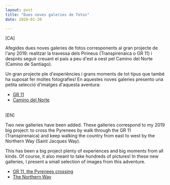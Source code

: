 ```yaml
---
layout: post
title: "Dues noves galeries de fotos"
date: 2020-01-20

---
```


[CA]

Afegides dues noves galeries de fotos corresponents al gran projecte de l'any 2019: realitzar la travessa dels Pirineus (Transpirenaica o GR 11) i després seguir creuant el país a peu d'est a oest pel Camino del Norte (Camino de Santiago).

Un gran projecte ple d'experiències i grans moments de tot tipus que també ha suposat fer moltes fotografies! En aquestes noves galeries presento una petita selecció d'imatges d'aquesta aventura:

<ul>
	<li><a href="https://clarobscur.github.io/photo_galleries/gr11/">GR 11</a></li>
	<li><a href="http://clarobscur.github.io/photo_galleries/camino_norte/">Camino del Norte</a></li>
</ul>


<br/>
[EN]

Two new galleries have been added. These galleries correspond to my 2019 big project: to cross the Pyrenees by walk through the GR 11 (Transpirenaica) and keep walking the country from east to west by the Northern Way (Saint Jacques Way).

This has been a big project plenty of experiences and big moments from all kinds. Of course, it also meant to take hundreds of pictures! In these new galleries, I present a small selection of images from this adventure.

<ul>
	<li><a href="https://clarobscur.github.io/photo_galleries/gr11/">GR 11, the Pyrenees crossing</a></li>
	<li><a href="localhost:4000/photo_galleries/camino_norte/">The Northern Way</a></li>
</ul>
